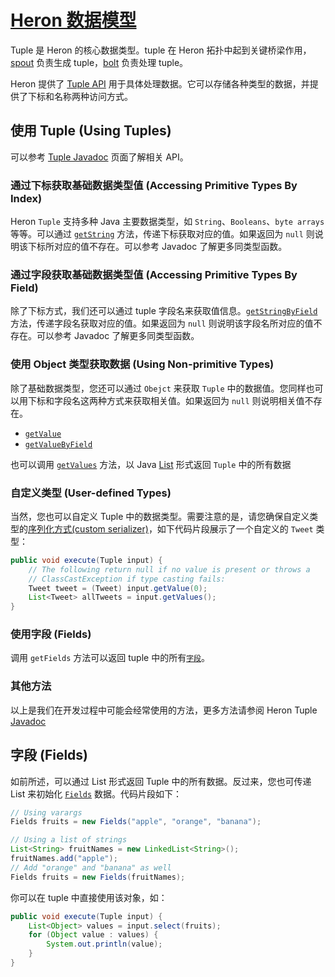 # [Heron 数据模型](http://twitter.github.io/heron/docs/developers/data-model/)

Tuple 是 Heron 的核心数据类型。tuple 在 Heron 拓扑中起到关键桥梁作用，[spout](../Heron-Concepts/Heron-Topology.md#spouts) 负责生成 tuple，[bolt](../Heron-Concepts/Heron-Topology.md#bolts) 负责处理 tuple。

Heron 提供了 [Tuple API](http://twitter.github.io/heron/api/com/twitter/heron/api/tuple/Tuple.html) 用于具体处理数据。它可以存储各种类型的数据，并提供了下标和名称两种访问方式。

## 使用 Tuple (Using Tuples)

可以参考 [Tuple Javadoc](http://twitter.github.io/heron/api/com/twitter/heron/api/tuple/Tuple.html) 页面了解相关 API。

### 通过下标获取基础数据类型值 (Accessing Primitive Types By Index)

Heron `Tuple` 支持多种 Java 主要数据类型，如 `String`、`Booleans`、`byte arrays`等等。可以通过 [`getString`](http://twitter.github.io/heron/api/com/twitter/heron/api/tuple/Tuple.html#getString-int-) 方法，传递下标获取对应的值。如果返回为 `null` 则说明该下标所对应的值不存在。可以参考 Javadoc 了解更多同类型函数。

### 通过字段获取基础数据类型值 (Accessing Primitive Types By Field)

除了下标方式，我们还可以通过 tuple 字段名来获取值信息。[`getStringByField`](http://twitter.github.io/heron/api/com/twitter/heron/api/tuple/Tuple.html#getStringByField-java.lang.String-) 方法，传递字段名获取对应的值。如果返回为 `null` 则说明该字段名所对应的值不存在。可以参考 Javadoc 了解更多同类型函数。

### 使用 Object 类型获取数据 (Using Non-primitive Types)

除了基础数据类型，您还可以通过 `Obejct` 来获取 `Tuple` 中的数据值。您同样也可以用下标和字段名这两种方式来获取相关值。如果返回为 `null` 则说明相关值不存在。

* [`getValue`](http://twitter.github.io/heron/api/com/twitter/heron/api/tuple/Tuple.html#getValue-int-)
* [`getValueByField`](http://twitter.github.io/heron/api/com/twitter/heron/api/tuple/Tuple.html#getValueByField-java.lang.String-)

也可以调用 [`getValues`](http://twitter.github.io/heron/api/com/twitter/heron/api/tuple/Tuple.html#getValues--) 方法，以 Java [List](https://docs.oracle.com/javase/8/docs/api/java/util/List.html) 形式返回 `Tuple` 中的所有数据

### 自定义类型 (User-defined Types)

当然，您也可以自定义 Tuple 中的数据类型。需要注意的是，请您确保自定义类型的[序列化方式(custom serializer)](http://twitter.github.io/heron/docs/developers/serialization/)，如下代码片段展示了一个自定义的 `Tweet` 类型：

```java
public void execute(Tuple input) {
    // The following return null if no value is present or throws a
    // ClassCastException if type casting fails:
    Tweet tweet = (Tweet) input.getValue(0);
    List<Tweet> allTweets = input.getValues();
}
```

### 使用字段 (Fields)

调用 `getFields` 方法可以返回 tuple 中的所有[`字段`](http://heronproject.github.io/topology-api/com/twitter/heron/api/tuple/Fields)。

### 其他方法

以上是我们在开发过程中可能会经常使用的方法，更多方法请参阅 Heron Tuple [Javadoc](http://twitter.github.io/heron/api/com/twitter/heron/api/tuple/Tuple.html)

## 字段 (Fields)

如前所述，可以通过 List 形式返回 Tuple 中的所有数据。反过来，您也可传递 List 来初始化 [`Fields`](http://twitter.github.io/heron/api/com/twitter/heron/api/tuple/Fields.html) 数据。代码片段如下：

```java
// Using varargs
Fields fruits = new Fields("apple", "orange", "banana");

// Using a list of strings
List<String> fruitNames = new LinkedList<String>();
fruitNames.add("apple");
// Add "orange" and "banana" as well
Fields fruits = new Fields(fruitNames);
```

你可以在 tuple 中直接使用该对象，如：

```java
public void execute(Tuple input) {
    List<Object> values = input.select(fruits);
    for (Object value : values) {
        System.out.println(value);
    }
}
```
